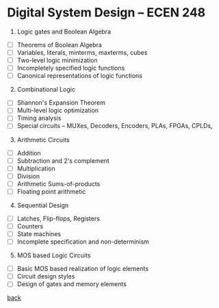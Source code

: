 # Digital System Design – ECEN 248

1. Logic gates and Boolean Algebra

- [ ] Theorems of Boolean Algebra
- [ ] Variables, literals, minterms, maxterms, cubes
- [ ] Two-level logic minimization
- [ ] Incompletely specified logic functions
- [ ] Canonical representations of logic functions

2. Combinational Logic

- [ ] Shannon's Expansion Theorem
- [ ] Multi-level logic optimization
- [ ] Timing analysis
- [ ] Special circuits – MUXes, Decoders, Encoders, PLAs, FPGAs, CPLDs,

3. Arithmetic Circuits

- [ ] Addition
- [ ] Subtraction and 2's complement
- [ ] Multiplication
- [ ] Division
- [ ] Arithmetic Sums-of-products
- [ ] Floating point arithmetic

4. Sequential Design

- [ ] Latches, Flip-flops, Registers
- [ ] Counters
- [ ] State machines
- [ ] Incomplete specification and non-determinism

5. MOS based Logic Circuits

- [ ] Basic MOS based realization of logic elements
- [ ] Circuit design styles
- [ ] Design of gates and memory elements

[back](../FollowUp.md)
